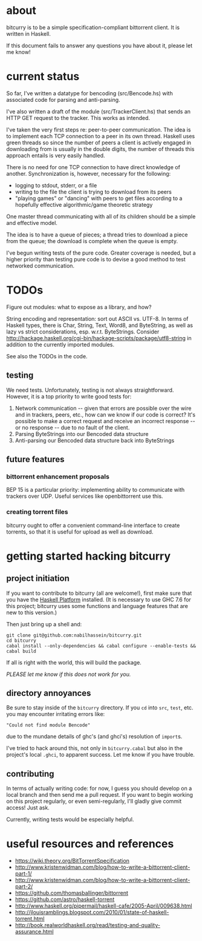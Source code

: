 # about
bitcurry is to be a simple specification-compliant bittorrent client.
It is written in Haskell.

If this document fails to answer any questions you have about it,
please let me know!

# current status
So far, I've written a datatype for bencoding (src/Bencode.hs)
with associated code for parsing and anti-parsing.

I've also written a draft of the module (src/TrackerClient.hs)
that sends an HTTP GET request to the tracker. This works as intended.

I've taken the very first steps re: peer-to-peer communication.
The idea is to implement each TCP connection to a peer in its own thread.
Haskell uses green threads so since the number of peers a client is actively
engaged in downloading from is usually in the double digits,
the number of threads this approach entails is very easily handled.

There is no need for one TCP connection to have direct knowledge of another.
Synchronization is, however, necessary for the following:  
  - logging to stdout, stderr, or a file  
  - writing to the file the client is trying to download from its peers  
  - "playing games" or "dancing" with peers to get files according to a
    hopefully effective algorithmic/game theoretic strategy

One master thread communicating with all of its children should be a simple
and effective model.

The idea is to have a queue of pieces; a thread tries to download a piece
from the queue; the download is complete when the queue is empty.

I've begun writing tests of the pure code. Greater coverage is needed, but a
higher priority than testing pure code is to devise a good method to test
networked communication.

# TODOs
Figure out modules: what to expose as a library, and how?

String encoding and representation: sort out ASCII vs. UTF-8.
In terms of Haskell types, there is Char, String, Text, Word8, and ByteString,
as well as lazy vs strict considerations, esp. w.r.t. ByteStrings.
Consider http://hackage.haskell.org/cgi-bin/hackage-scripts/package/utf8-string
in addition to the currently imported modules.

See also the TODOs in the code.

## testing
We need tests. Unfortunately, testing is not always straightforward.
However, it is a top priority to write good tests for:

1. Network communication -- given that errors are possible over the wire
and in trackers, peers, etc., how can we know if our code is correct?
It's possible to make a correct request and receive an incorrect response --
 or no response -- due to no fault of the client.
2. Parsing ByteStrings into our Bencoded data structure
3. Anti-parsing our Bencoded data structure back into ByteStrings

## future features

### bittorrent enhancement proposals
BEP 15 is a particular priority: implementing ability to communicate with
trackers over UDP. Useful services like openbittorrent use this.

### creating torrent files
bitcurry ought to offer a convenient command-line interface to create torrents,
so that it is useful for upload as well as download.


# getting started hacking bitcurry
## project initiation
If you want to contribute to bitcurry (all are welcome!), first make sure that
you have the [Haskell Platform](http://www.haskell.org/platform/) installed.
(It is necessary to use GHC 7.6 for this project; bitcurry uses some functions
and language features that are new to this version.)

Then just bring up a shell and:

    git clone git@github.com:nabilhassein/bitcurry.git
    cd bitcurry
    cabal install --only-dependencies && cabal configure --enable-tests && cabal build

If all is right with the world, this will build the package.

*PLEASE let me know if this does not work for you.*

## directory annoyances

Be sure to stay inside of the `bitcurry` directory. If you `cd` into `src`,
 `test`, etc. you may encounter irritating errors like:

    "Could not find module Bencode"

due to the mundane details of ghc's (and ghci's) resolution of `import`s.

I've tried to hack around this, not only in `bitcurry.cabal` but also in the
project's local `.ghci`, to apparent success. Let me know if you have trouble.

## contributing

In terms of actually writing code: for now, I guess you should
develop on a local branch and then send me a pull request.
If you want to begin working on this project regularly, or even semi-regularly,
I'll gladly give commit access! Just ask.

Currently, writing tests would be especially helpful.

# useful resources and references
- https://wiki.theory.org/BitTorrentSpecification
- http://www.kristenwidman.com/blog/how-to-write-a-bittorrent-client-part-1/
- http://www.kristenwidman.com/blog/how-to-write-a-bittorrent-client-part-2/
- https://github.com/thomasballinger/bittorrent
- https://github.com/astro/haskell-torrent
- http://www.haskell.org/pipermail/haskell-cafe/2005-April/009638.html
- http://jlouisramblings.blogspot.com/2010/01/state-of-haskell-torrent.html
- http://book.realworldhaskell.org/read/testing-and-quality-assurance.html
